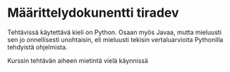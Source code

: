 # Määrittelydokunentti tiradev

Tehtävissä käytettävä kieli on Python.
Osaan myös Javaa, mutta mieluusti sen jo onnellisesti unohtaisin,
eli mieluusti tekisin vertaluarvioita Pythonilla tehdyistä ohjelmista.

Kurssin tehtävän aiheen mietintä vielä käynnissä
